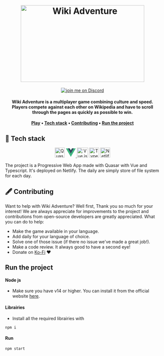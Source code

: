 <h1 align="center">
	<a href="https://daily.wikiadventu.re"><img width=402 height=250 src="https://cdn.statically.io/gh/Sacramentix/WikiAdventure/master/front/public/svg/openGraph.svg" alt="Wiki Adventure"/></a>
</h1>

<p align="center">
    	<a href="https://discord.gg/wRN6Dam">
        	<img src="https://img.shields.io/discord/724622557554147348?logo=discord" alt="join me on Discord">
	</a>
</p>
<h4 align="center">
	Wiki Adventure is a multiplayer game combining culture and speed. Players compete against each other on Wikipedia and have to scroll through the pages as quickly as possible to win.
</h4>

<p align="center">
	<strong>
		<a href="https://daily.wikiadventu.re">Play</a>
		•
		<a href="#-tech-stack">Tech stack</a>
		•
		<a href="#%EF%B8%8F-contributing">Contributing</a>
		•
		<a href="#run-the-project">Run the project</a>
	</strong>
</p>


## 🚀 Tech stack

<p align="center">
	<a href="https://quasar.dev"><img width=32 height=32 src="https://cdn.quasar.dev/logo-v2/svg/logo.svg" alt="Quasar js logo"></a>  
	<a href="https://v3.vuejs.org">
	    <svg viewBox="0 0 128 128" width="32" height="32"><path fill="#42b883" d="M78.8,10L64,35.4L49.2,10H0l64,110l64-110C128,10,78.8,10,78.8,10z" data-v-5f26462c=""></path><path fill="#35495e" d="M78.8,10L64,35.4L49.2,10H25.6L64,76l38.4-66H78.8z" data-v-5f26462c=""></path></svg>
	</a>  
    	<a href="https://vue-i18n.intlify.dev"><img width=36.57 height=32 src="https://vue-i18n.intlify.dev/vue-i18n-logo.png" alt="Vue js logo"></a>
	<a href="https://www.typescriptlang.org"><img width=32 height=32 src="https://upload.wikimedia.org/wikipedia/commons/4/4c/Typescript_logo_2020.svg" alt="Typescript logo"></a>
    <a href="https://www.netlify.com"><img width=32 height=32 src="https://cdn.freebiesupply.com/logos/large/2x/netlify-logo-svg-vector.svg" alt="Netlify logo"></a>
</p>

The project is a Progressive Web App made with Quasar with Vue and Typescript. It's deployed on Netlify.
The daily are simply store of file system for each day.

## 🖋️ Contributing

<p align="center">

</p>

Want to help with Wiki Adventure? Well first, Thank you so much for your interest! We are always appreciate for improvements to the project and contributions from open-source developers are greatly appreciated.
What you can do to help:
- Make the game available in your language.
- Add daily for your language of choice.
- Solve one of those issue (if there no issue we've made a great job!).
- Make a code review. It always good to have a second eye!
- Donate on [Ko-Fi](https://ko-fi.com/sacramentix) ❤️

## Run the project

#### Node js
- Make sure you have v14 or higher. You can install it from the official website [here](https://nodejs.org).
#### Librairies
- Install all the required librairies with
```
npm i
```
#### Run 
```
npm start
```
